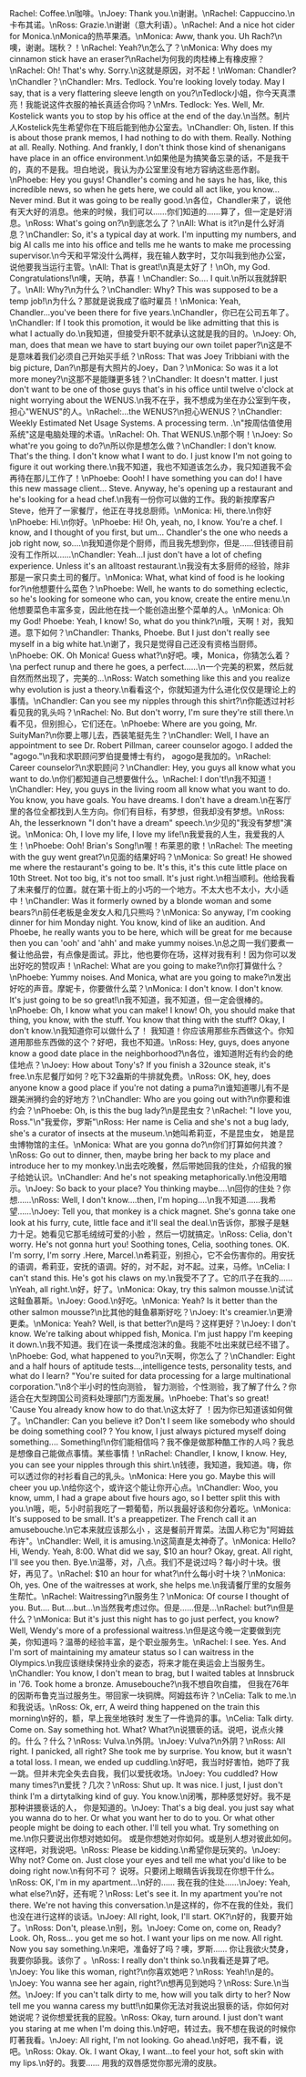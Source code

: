 Rachel: Coffee.\n咖啡。\nJoey: Thank you.\n谢谢。\nRachel: Cappuccino.\n卡布其诺。\nRoss: Grazie.\n谢谢（意大利语）。\nRachel: And a nice hot cider for Monica.\nMonica的热苹果酒。\nMonica: Aww, thank you. Uh Rach?\n噢，谢谢。瑞秋？！\nRachel: Yeah?\n怎么了？\nMonica: Why does my cinnamon stick have an eraser?\nRachel为何我的肉桂棒上有橡皮擦？\nRachel: Oh! That's why. Sorry.\n这就是原因，对不起！\nWoman: Chandler?\nChandler？\nChandler: Mrs. Tedlock. You're looking lovely today. May I say, that is a very flattering sleeve length on you?\nTedlock小姐，你今天真漂亮！我能说这件衣服的袖长真适合你吗？\nMrs. Tedlock: Yes. Well, Mr. Kostelick wants you to stop by his office at the end of the day.\n当然。制片人Kostelick先生希望你在下班后能到他办公室去。\nChandler: Oh, listen. If this is about those prank memos, I had nothing to do with them. Really. Nothing at all. Really. Nothing. And frankly, I don't think those kind of shenanigans have place in an office environment.\n如果他是为搞笑备忘录的话，不是我干的，真的不是我。坦白地说，我认为办公室里没有地方容纳这些恶作剧。\nPhoebe: Hey you guys! Chandler's coming and he says he has, like, this incredible news, so when he gets here, we could all act like, you know... Never mind. But it was going to be really good.\n各位，Chandler来了，说他有天大好的消息。他来的时候，我们可以……你们知道的……算了，但一定是好消息。\nRoss: What's going on?\n到底怎么了？\nAll: What is it?\n是什么好消息？\nChandler: So, it's a typical day at work. I'm inputting my numbers, and big Al calls me into his office and tells me he wants to make me processing supervisor.\n今天和平常没什么两样，我在输人数字时，艾尔叫我到他办公室，说他要我当运行主管。\nAll: That is great!\n真是太好了！\nOh, my God. Congratulations!\n噢，天呐，恭喜！\nChandler: So.... I quit.\n所以我就辞职了。\nAll: Why?\n为什么？\nChandler: Why? This was supposed to be a temp job!\n为什么？那就是说我成了临时雇员！\nMonica: Yeah, Chandler...you've been there for five years.\nChandler，你已在公司五年了。\nChandler: If I took this promotion, it would be like admitting that this is what I actually do.\n我知道，但接受升职不就承认这就是我的目的。\nJoey: Oh, man, does that mean we have to start buying our own toilet paper?\n这是不是意味着我们必须自己开始买手纸？\nRoss: That was Joey Tribbiani with the big picture, Dan?\n那是有大照片的Joey，Dan？\nMonica: So was it a lot more money?\n这那不是能赚更多钱？\nChandler: It doesn't matter. I just don't want to be one of those guys that's in his office until twelve o'clock at night worrying about the WENUS.\n我不在乎，我不想成为坐在办公室到午夜，担心"WENUS"的人。\nRachel:...the WENUS?\n担心WENUS？\nChandler: Weekly Estimated Net Usage Systems. A processing term. .\n"按周估值使用系统"这是电脑处理的术语。\nRachel: Oh. That WENUS.\n那个啊！\nJoey: So what're you going to do?\n所以你是想怎么做？\nChandler: I don't know. That's the thing. I don't know what I want to do. I just know I'm not going to figure it out working there.\n我不知道，我也不知道该怎么办，我只知道我不会再待在那儿工作了！\nPhoebe: Oooh! I have something you can do! I have this new massage client... Steve. Anyway, he's opening up a restaurant and he's looking for a head chef.\n我有一份你可以做的工作。我的新按摩客户Steve，他开了一家餐厅，他正在寻找总厨师。\nMonica: Hi, there.\n你好\nPhoebe: Hi.\n你好。\nPhoebe: Hi! Oh, yeah, no, I know. You're a chef. I know, and I thought of you first, but um... Chandler's the one who needs a job right now, so....\n我知道你是个厨师，而且我先想到你，但是……但钱德目前没有工作所以……\nChandler: Yeah...I just don't have a lot of chefing experience. Unless it's an alltoast restaurant.\n我没有太多厨师的经验，除非那是一家只卖土司的餐厅。\nMonica: What, what kind of food is he looking for?\n他想要什么菜色？\nPhoebe: Well, he wants to do something eclectic, so he's looking for someone who can, you know, create the entire menu.\n他想要菜色丰富多变，因此他在找一个能创造出整个菜单的人。\nMonica: Oh my God! Phoebe: Yeah, I know! So, what do you think?\n哦，天啊！对，我知道。意下如何？\nChandler: Thanks, Phoebe. But I just don't really see myself in a big white hat.\n谢了，我只是觉得自己还没有资格当厨师。\nPhoebe: OK. Oh Monica! Guess what?\n好吧。噢，Monica，你猜怎么着？\na perfect runup and there he goes, a perfect......\n一个完美的积累，然后就自然而然出现了，完美的...\nRoss: Watch something like this and you realize why evolution is just a theory.\n看看这个，你就知道为什么进化仅仅是理论上的事情。\nChandler: Can you see my nipples through this shirt?\n你能透过衬衫看见我的乳头吗？\nRachel: No. But don't worry, I'm sure they're still there.\n看不见，但别担心，它们还在。\nPhoebe: Where are you going, Mr. SuityMan?\n你要上哪儿去，西装笔挺先生？\nChandler: Well, I have an appointment to see Dr. Robert Pillman, career counselor agogo. I added the "agogo."\n我和求职顾问罗伯提曼博士有约， agogo是我加的。\nRachel: Career counselor?\n求职顾问？\nChandler: Hey, you guys all know what you want to do.\n你们都知道自己想要做什么。\nRachel: I don't!\n我不知道！\nChandler: Hey, you guys in the living room all know what you want to do. You know, you have goals. You have dreams. I don't have a dream.\n在客厅里的各位全都找到人生方向。你们有目标，有梦想，但我却没有梦想。\nRoss: Ah, the lesserknown "I don't have a dream" speech.\n少见的"我没有梦想"演说。\nMonica: Oh, I love my life, I love my life!\n我爱我的人生，我爱我的人生！\nPhoebe: Ooh! Brian's Song!\n喔！布莱恩的歌！\nRachel: The meeting with the guy went great?\n见面的结果好吗？\nMonica: So great! He showed me where the restaurant's going to be. It's this, it's this cute little place on 10th Street. Not too big, it's not too small. It's just right.\n相当顺利。他给我看了未来餐厅的位置。就在第十街上的小巧的一个地方。不太大也不太小，大小适中！\nChandler: Was it formerly owned by a blonde woman and some bears?\n前任老板是金发女人和几只熊吗？\nMonica: So anyway, I'm cooking dinner for him Monday night. You know, kind of like an audition. And Phoebe, he really wants you to be here, which will be great for me because then you can 'ooh' and 'ahh' and make yummy noises.\n总之周一我们要煮一餐让他品尝，有点像是面试。菲比，他也要你在场，这样对我有利！因为你可以发出好吃的赞叹声！\nRachel: What are you going to make?\n你打算做什么？\nPhoebe: Yummy noises. And Monica, what are you going to make?\n发出好吃的声音。摩妮卡，你要做什么菜？\nMonica: I don't know. I don't know. It's just going to be so great!\n我不知道，我不知道，但一定会很棒的。\nPhoebe: Oh, I know what you can make! I know! Oh, you should make that thing, you know, with the stuff. You know that thing with the stuff? Okay, I don't know.\n我知道你可以做什么了！ 我知道！你应该用那些东西做这个。你知道用那些东西做的这个？好吧，我也不知道。\nRoss: Hey, guys, does anyone know a good date place in the neighborhood?\n各位，谁知道附近有约会的绝佳地点？\nJoey: How about Tony's? If you finish a 32ounce steak, it's free.\n东尼餐厅如何？吃下32盎斯的牛排就免费。\nRoss: OK, hey, does anyone know a good place if you're not dating a puma?\n谁知道哪儿有不是跟美洲狮约会的好地方？\nChandler: Who are you going out with?\n你要和谁约会？\nPhoebe: Oh, is this the bug lady?\n是昆虫女？\nRachel: "I love you, Ross."\n"我爱你，罗斯"\nRoss: Her name is Celia and she's not a bug lady, she's a curator of insects at the museum.\n她叫希莉亚，不是昆虫女， 她是昆虫博物馆的主任。\nMonica: What are you gonna do?\n你们打算如何共渡？\nRoss: Go out to dinner, then, maybe bring her back to my place and introduce her to my monkey.\n出去吃晚餐，然后带她回我的住处，介绍我的猴子给她认识。\nChandler: And he's not speaking metaphorically.\n他没用暗示。\nJoey: So back to your place? You thinking maybe....\n回你的住处？你想……\nRoss: Well, I don't know....then, I'm hoping....\n我不知道……我希望……\nJoey: Tell you, that monkey is a chick magnet. She's gonna take one look at his furry, cute, little face and it'll seal the deal.\n告诉你，那猴子是魅力十足。她看见它那毛绒绒可爱的小脸 ，然后一切就搞定。\nRoss: Celia, don't worry. He's not gonna hurt you! Soothing tones, Celia, soothing tones. OK. I'm sorry, I'm sorry .Here, Marcel.\n希莉亚，别担心，它不会伤害你的。用安抚的语调，希莉亚，安抚的语调。好的，对不起，对不起。过来，马修。\nCelia: I can't stand this. He's got his claws on my.\n我受不了了。它的爪子在我的……\nYeah, all right.\n好，好了。\nMonica: Okay, try this salmon mousse.\n试试这鲑鱼慕斯。\nJoey: Good.\n好吃。\nMonica: Yeah? Is it better than the other salmon mousse?\n比其他的鲑鱼慕斯好吃？\nJoey: It's creamier.\n更滑更柔。\nMonica: Yeah? Well, is that better?\n是吗？这样更好？\nJoey: I don't know. We're talking about whipped fish, Monica. I'm just happy I'm keeping it down.\n我不知道。我们在谈一条搅成泡沫的鱼。我能不吐出来就已经不错了。\nPhoebe: God, what happened to you?\n天啊，你怎么了？\nChandler: Eight and a half hours of aptitude tests...,intelligence tests, personality tests, and what do I learn? "You're suited for data processing for a large multinational corporation."\n8个半小时的性向测验， 智力测验，个性测验，我了解了什么？你适合在大型跨国公司资料处理部门方面发展。\nPhoebe: That's so great! 'Cause You already know how to do that.\n这太好了 ！因为你已知道该如何做了。\nChandler: Can you believe it? Don't I seem like somebody who should be doing something cool? ? You know, I just always pictured myself doing something.... Something!\n你们能相信吗？我不像是做那种酷工作的人吗？我总是想像自己能做点事情。某些事情！\nRachel: Chandler, I know, I know. Hey, you can see your nipples through this shirt.\n钱德，我知道，我知道。嗨，你可以透过你的衬衫看自己的乳头。\nMonica: Here you go. Maybe this will cheer you up.\n给你这个，或许这个能让你开心点。\nChandler: Woo, you know, umm, I had a grape about five hours ago, so I better split this with you.\n哦，呃，5小时前我吃了一颗葡萄，所以我最好该和你分着吃。\nMonica: It's supposed to be small. It's a preappetizer. The French call it an amusebouche.\n它本来就应该那么小 ，这是餐前开胃菜。法国人称它为"阿姆兹布许"。\nChandler: Well, it is amusing.\n这简直是太神奇了。\nMonica: Hello? Hi, Wendy. Yeah, 8:00. What did we say, $10 an hour? Okay, great. All right, I'll see you then. Bye.\n温蒂，对，八点。我们不是说过吗？每小时十块。很好，再见了。\nRachel: $10 an hour for what?\n什么每小时十块？\nMonica: Oh, yes. One of the waitresses at work, she helps me.\n我请餐厅里的女服务生帮忙。\nRachel: Waitressing?\n服务生？\nMonica: Of course I thought of you. But.... But....but...\n当然我考虑过你。但是……但是…\nRachel: but?\n但是什么？\nMonica: But it's just this night has to go just perfect, you know? Well, Wendy's more of a professional waitress.\n但是这今晚一定要做到完美，你知道吗？温蒂的经验丰富，是个职业服务生。\nRachel: I see. Yes. And I'm sort of maintaining my amateur status so I can waitress in the Olympics.\n我应该继续保持业余的姿态，将来才能在奥运会上当服务生。\nChandler: You know, I don't mean to brag, but I waited tables at lnnsbruck in '76. Took home a bronze. Amusebouche?\n我不想自吹自擂， 但我在76年的因斯布鲁克当过服务生。带回家一块铜牌。阿姆兹布许？\nCelia: Talk to me.\n和我说话。\nRoss: Ok, err, A weird thing happened on the train this morning\n好的，额，早上我坐地铁时 发生了一件诡异的事。\nCelia: Talk dirty. Come on. Say something hot. What? What?\n说猥亵的话。说吧，说点火辣的。什么？什么？\nRoss: Vulva.\n外阴。\nJoey: Vulva?\n外阴？\nRoss: All right. I panicked, all right? She took me by surprise. You know, but it wasn't a total loss. I mean, we ended up cuddling.\n好吧，我当时好害怕，她吓了我一跳。但并未完全失去自我，我们以爱抚收场。\nJoey: You cuddled? How many times?\n爱抚？几次？\nRoss: Shut up. It was nice. I just, I just don't think I'm a dirtytalking kind of guy. You know.\n闭嘴，那种感觉好好。我不是那种讲猥亵话的人， 你是知道的。\nJoey: That's a big deal. you just say what you wanna do to her. Or what you want her to do to you. Or what other people might be doing to each other. I'll tell you what. Try something on me.\n你只要说出你想对她如何。 或是你想她对你如何。或是别人想对彼此如何。这样吧，对我说吧。\nRoss: Please be kidding.\n希望你是玩笑的。\nJoey: Why not? Come on. Just close your eyes and tell me what you'd like to be doing right now.\n有何不可？ 说呀。只要闭上眼睛告诉我现在你想干什么。\nRoss: OK, I'm in my apartment...\n好的…… 我在我的住处……\nJoey: Yeah, what else?\n好，还有呢？\nRoss: Let's see it. In my apartment you're not there. We're not having this conversation.\n是这样的，你不在我的住处，我们也没在进行这样的谈话。\nJoey: All right, look, I'll start. OK?\n好的，我要开始了。\nRoss: Don't, please.\n别，别。\nJoey: Come on, come on, Ready? Look. Oh, Ross... you get me so hot. I want your lips on me now. All right. Now you say something.\n来吧，准备好了吗？噢，罗斯…… 你让我欲火焚身，我要你舔我。该你了 。\nRoss: I really don't think so.\n我看还是算了吧。\nJoey: You like this woman, right?\n你喜欢她吧？\nRoss: Yeah!\n是的。\nJoey: You wanna see her again, right?\n想再见到她吗？\nRoss: Sure.\n当然。\nJoey: If you can't talk dirty to me, how will you talk dirty to her? Now tell me you wanna caress my butt!\n如果你无法对我说出狠亵的话，你如何对她说呢？说你想爱抚我的屁股。\nRoss: Okay, turn around. I just don't want you staring at me when I'm doing this.\n好吧，转过去。我不想在我说的时候你盯著我看。\nJoey: All right, I'm not looking. Go ahead.\n好吧，我不看，说吧。\nRoss: Okay. Ok. I want Okay, I want...to feel your hot, soft skin with my lips.\n好的。我要…… 用我的双唇感觉你那光滑的皮肤。
        